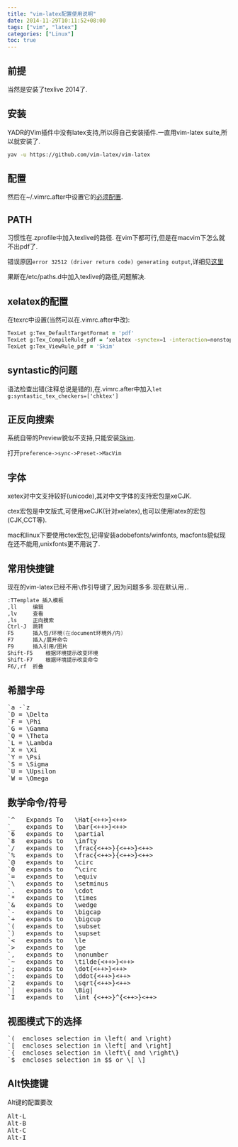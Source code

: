 ```yaml
---
title: "vim-latex配置使用说明"
date: 2014-11-29T10:11:52+08:00
tags: ["vim", "latex"]
categories: ["Linux"]
toc: true
---
```


## 前提
当然是安装了texlive 2014了.
## 安装
YADR的Vim插件中没有latex支持,所以得自己安装插件.一直用vim-latex suite,所以就安装了.

```zsh
yav -u https://github.com/vim-latex/vim-latex
```
## 配置
然后在~/.vimrc.after中设置它的[必须配置](http://vim-latex.sourceforge.net/documentation/latex-suite/recommended-settings.html).

## PATH
习惯性在.zprofile中加入texlive的路径. 在vim下都可行,但是在macvim下怎么就不出pdf了.

错误原因`error 32512 (driver return code) generating output`,详细见[这里](http://mlyixi.byethost32.com/blog/?p=665)

果断在/etc/paths.d中加入texlive的路径,问题解决.

## xelatex的配置
在texrc中设置(当然可以在.vimrc.after中改):
```zsh
TexLet g:Tex_DefaultTargetFormat = 'pdf'
TexLet g:Tex_CompileRule_pdf = ‘xelatex -synctex=1 -interaction=nonstopmode -file-line-error-style $*’
TexLet g:Tex_ViewRule_pdf = 'Skim'
```
## syntastic的问题
语法检查出错(注释总说是错的),在.vimrc.after中加入`let g:syntastic_tex_checkers=['chktex']`

## 正反向搜索
系统自带的Preview貌似不支持,只能安装[Skim](http://skim-app.sourceforge.net/).

打开`preference->sync->Preset->MacVim`

## 字体
xetex对中文支持较好(unicode),其对中文字体的支持宏包是xeCJK.

ctex宏包是中文版式,可使用xeCJK(针对xelatex),也可以使用latex的宏包(CJK,CCT等).

mac和linux下要使用ctex宏包,记得安装adobefonts/winfonts, macfonts貌似现在还不能用,unixfonts更不用说了.

## 常用快捷键
现在的vim-latex已经不用`\`作引导键了,因为问题多多.现在默认用`,`.

```zsh
:TTemplate 插入模板
,ll		编辑
,lv		查看
,ls		正向搜索
Ctrl-J	跳转
F5		插入包/环境(在document环境外/内)
F7		插入/展开命令
F9		插入引用/图片
Shift-F5	根据环境提示改变环境
Shift-F7	根据环境提示改变命令
F6/,rf	折叠
```
## 希腊字母
<pre>
`a -`z 
`D = \Delta
`F = \Phi
`G = \Gamma
`Q = \Theta
`L = \Lambda
`X = \Xi
`Y = \Psi
`S = \Sigma
`U = \Upsilon
`W = \Omega
</pre>

## 数学命令/符号
<pre>
`^   Expands To   \Hat{<++>}<++>
`_   expands to   \bar{<++>}<++>
`6   expands to   \partial
`8   expands to   \infty
`/   expands to   \frac{<++>}{<++>}<++>
`%   expands to   \frac{<++>}{<++>}<++>
`@   expands to   \circ
`0   expands to   ^\circ
`=   expands to   \equiv
`\   expands to   \setminus
`.   expands to   \cdot
`*   expands to   \times
`&   expands to   \wedge
`-   expands to   \bigcap
`+   expands to   \bigcup
`(   expands to   \subset
`)   expands to   \supset
`<   expands to   \le
`>   expands to   \ge
`,   expands to   \nonumber
`~   expands to   \tilde{<++>}<++>
`;   expands to   \dot{<++>}<++>
`:   expands to   \ddot{<++>}<++>
`2   expands to   \sqrt{<++>}<++>
`|   expands to   \Big|
`I   expands to   \int_{<++>}^{<++>}<++>
</pre>
## 视图模式下的选择
<pre>
`(  encloses selection in \left( and \right)
`[  encloses selection in \left[ and \right]
`{  encloses selection in \left\{ and \right\}
`$  encloses selection in $$ or \[ \]
</pre>
## Alt快捷键
Alt键的配置要改
<pre>
Alt-L
Alt-B
Alt-C
Alt-I
</pre>